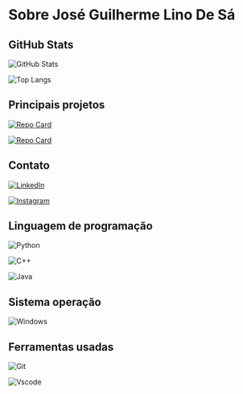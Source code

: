 # Sobre José Guilherme Lino De Sá

## GitHub Stats
![GitHub Stats](https://github-readme-stats.vercel.app/api?username=GuilhermeLino&theme=transparent&bg_color=000&border_color=30A3DC&show_icons=true&icon_color=30A3DC&title_color=E94D5F&text_color=FFF)

![Top Langs](https://github-readme-stats-git-masterrstaa-rickstaa.vercel.app/api/top-langs/?username=GuilhermeLino&layout=compact&bg_color=000&border_color=30A3DC&title_color=E94D5F&text_color=FFF)

## Principais projetos
[![Repo Card](https://github-readme-stats.vercel.app/api/pin/?username=GuilhermeLino&repo=SEUREPOSITORI&bg_color=000&border_color=30A3DC&show_icons=true&icon_color=30A3DC&title_color=E94D5F&text_color=FFF)](https://github.com/GuilhermeLino3005/Gerenciador_De_Campeonado)

[![Repo Card](https://github-readme-stats.vercel.app/api/pin/?username=GuilhermeLino&repo=Clone_Sportify&bg_color=000&border_color=30A3DC&show_icons=true&icon_color=30A3DC&title_color=E94D5F&text_color=FFF)](https://github.com/GuilhermeLino3005/Projeto_Sportify_Site)

## Contato

[![LinkedIn](https://img.shields.io/badge/LinkedIn-0077B5?style=for-the-badge&logo=linkedin&logoColor=white)](https://www.linkedin.com/in/josé-guilherme-lino-de-sá-5a8a56210/)

[![Instagram](https://img.shields.io/badge/Instagram-FFF?style=for-the-badge&logo=Instagram&logoColor=)](https://www.linkedin.com/in/josé-guilherme-lino-de-sá-5a8a56210/)

## Linguagem de programação
![Python](https://img.shields.io/badge/python-3670A0?style=for-the-badge&logo=python&logoColor=ffdd54)

![C++](https://img.shields.io/badge/C%2B%2B-00599C?style=for-the-badge&logo=c%2B%2B&logoColor=white)

![Java](https://img.shields.io/badge/java-%23ED8B00.svg?style=for-the-badge&logo=openjdk&logoColor=white)

## Sistema operação 
![Windows](https://img.shields.io/badge/Windows-000?style=for-the-badge&logo=windows&logoColor=2CA5E0)

## Ferramentas usadas 
![Git](https://img.shields.io/badge/GIT-E44C30?style=for-the-badge&logo=git&logoColor=white)

![Vscode](https://img.shields.io/badge/Vscode-007ACC?style=for-the-badge&logo=visual-studio-code&logoColor=white)
